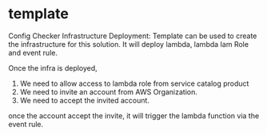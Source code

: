 # template

Config Checker Infrastructure Deployment:
Template can be used to create the infrastructure for this solution. It will deploy lambda, lambda Iam Role and  event rule.

Once the infra is deployed, 
1. We need to allow access to lambda role from service catalog product
2. We need to invite an account from AWS Organization.
3. We need to accept the invited account.

once the account accept the invite, it will trigger the lambda function via the event rule.

